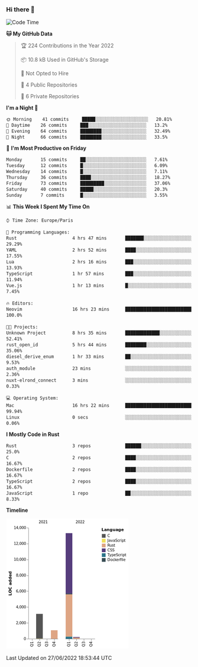 ### Hi there 👋

<!--START_SECTION:waka-->
![Code Time](http://img.shields.io/badge/Code%20Time-0%20secs-blue)

**🐱 My GitHub Data** 

> 🏆 224 Contributions in the Year 2022
 > 
> 📦 10.8 kB Used in GitHub's Storage 
 > 
> 🚫 Not Opted to Hire
 > 
> 📜 4 Public Repositories 
 > 
> 🔑 6 Private Repositories  
 > 
**I'm a Night 🦉** 

```text
🌞 Morning    41 commits     █████░░░░░░░░░░░░░░░░░░░░   20.81% 
🌆 Daytime    26 commits     ███░░░░░░░░░░░░░░░░░░░░░░   13.2% 
🌃 Evening    64 commits     ████████░░░░░░░░░░░░░░░░░   32.49% 
🌙 Night      66 commits     ████████░░░░░░░░░░░░░░░░░   33.5%

```
📅 **I'm Most Productive on Friday** 

```text
Monday       15 commits     ██░░░░░░░░░░░░░░░░░░░░░░░   7.61% 
Tuesday      12 commits     █░░░░░░░░░░░░░░░░░░░░░░░░   6.09% 
Wednesday    14 commits     █░░░░░░░░░░░░░░░░░░░░░░░░   7.11% 
Thursday     36 commits     ████░░░░░░░░░░░░░░░░░░░░░   18.27% 
Friday       73 commits     █████████░░░░░░░░░░░░░░░░   37.06% 
Saturday     40 commits     █████░░░░░░░░░░░░░░░░░░░░   20.3% 
Sunday       7 commits      █░░░░░░░░░░░░░░░░░░░░░░░░   3.55%

```


📊 **This Week I Spent My Time On** 

```text
⌚︎ Time Zone: Europe/Paris

💬 Programming Languages: 
Rust                     4 hrs 47 mins       ███████░░░░░░░░░░░░░░░░░░   29.29% 
YAML                     2 hrs 52 mins       ████░░░░░░░░░░░░░░░░░░░░░   17.55% 
Lua                      2 hrs 16 mins       ███░░░░░░░░░░░░░░░░░░░░░░   13.93% 
TypeScript               1 hr 57 mins        ███░░░░░░░░░░░░░░░░░░░░░░   11.94% 
Vue.js                   1 hr 13 mins        █░░░░░░░░░░░░░░░░░░░░░░░░   7.45%

🔥 Editors: 
Neovim                   16 hrs 23 mins      █████████████████████████   100.0%

🐱‍💻 Projects: 
Unknown Project          8 hrs 35 mins       █████████████░░░░░░░░░░░░   52.41% 
rust_open_id             5 hrs 44 mins       ████████░░░░░░░░░░░░░░░░░   35.06% 
diesel_derive_enum       1 hr 33 mins        ██░░░░░░░░░░░░░░░░░░░░░░░   9.53% 
auth_module              23 mins             ░░░░░░░░░░░░░░░░░░░░░░░░░   2.36% 
nuxt-elrond_connect      3 mins              ░░░░░░░░░░░░░░░░░░░░░░░░░   0.33%

💻 Operating System: 
Mac                      16 hrs 22 mins      █████████████████████████   99.94% 
Linux                    0 secs              ░░░░░░░░░░░░░░░░░░░░░░░░░   0.06%

```

**I Mostly Code in Rust** 

```text
Rust                     3 repos             ██████░░░░░░░░░░░░░░░░░░░   25.0% 
C                        2 repos             ████░░░░░░░░░░░░░░░░░░░░░   16.67% 
Dockerfile               2 repos             ████░░░░░░░░░░░░░░░░░░░░░   16.67% 
TypeScript               2 repos             ████░░░░░░░░░░░░░░░░░░░░░   16.67% 
JavaScript               1 repo              ██░░░░░░░░░░░░░░░░░░░░░░░   8.33%

```


**Timeline**

![Chart not found](https://raw.githubusercontent.com/nu-wa/nu-wa/main/charts/bar_graph.png) 


 Last Updated on 27/06/2022 18:53:44 UTC
<!--END_SECTION:waka-->

<!--
**nu-wa/nu-wa** is a ✨ _special_ ✨ repository because its `README.md` (this file) appears on your GitHub profile.

Here are some ideas to get you started:

- 🔭 I’m currently working on ...
- 🌱 I’m currently learning ...
- 👯 I’m looking to collaborate on ...
- 🤔 I’m looking for help with ...
- 💬 Ask me about ...
- 📫 How to reach me: ...
- 😄 Pronouns: ...
- ⚡ Fun fact: ...
-->
